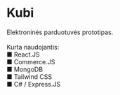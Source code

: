 # Kubi

Elektroninės parduotuvės prototipas. 
<br/>
<br/>
Kurta naudojantis: 
<br/>
■ React.JS
<br/>
■ Commerce.JS
<br/>
■ MongoDB
<br/>
■ Tailwind CSS
<br/>
■ C# / Express.JS
